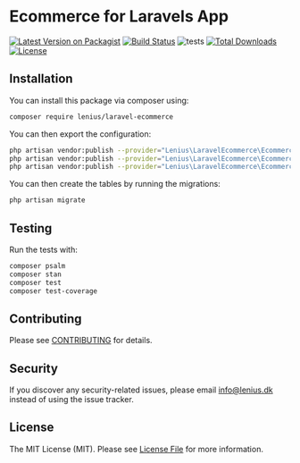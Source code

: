 
# Ecommerce for Laravels App

[![Latest Version on Packagist](https://img.shields.io/packagist/v/lenius/laravel-ecommerce.svg?style=flat-square)](https://packagist.org/packages/lenius/laravel-ecommerce)
[![Build Status](https://travis-ci.org/lenius/laravel-ecommerce.svg)](https://travis-ci.org/lenius/laravel-ecommerce)
![tests](https://github.com/lenius/laravel-ecommerce/workflows/tests/badge.svg?branch=main)
[![Total Downloads](https://poser.pugx.org/lenius/laravel-ecommerce/downloads.svg)](https://packagist.org/packages/laravel-ecommerce)
[![License](https://poser.pugx.org/lenius/laravel-ecommerce/license.svg)](https://packagist.org/packages/Lenius/laravel-ecommerce)

## Installation

You can install this package via composer using:

```bash
composer require lenius/laravel-ecommerce
```

You can then export the configuration:

```bash
php artisan vendor:publish --provider="Lenius\LaravelEcommerce\EcommerceServiceProvider" --tag="config"
php artisan vendor:publish --provider="Lenius\LaravelEcommerce\EcommerceServiceProvider" --tag="lang"
php artisan vendor:publish --provider="Lenius\LaravelEcommerce\EcommerceServiceProvider" --tag="views"
```

You can then create the tables by running the migrations:

```bash
php artisan migrate
```

## Testing

Run the tests with:

``` bash
composer psalm
composer stan
composer test
composer test-coverage
```

## Contributing

Please see [CONTRIBUTING](CONTRIBUTING.md) for details.

## Security

If you discover any security-related issues, please email info@lenius.dk
instead of using the issue tracker.

## License

The MIT License (MIT). Please see [License File](LICENSE.md) for more information.
